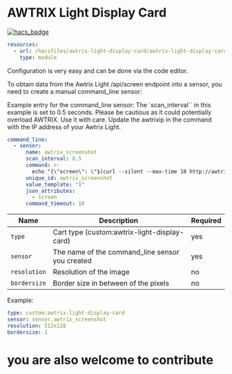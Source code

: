 
# AWTRIX Light Display Card #

[![hacs_badge](https://img.shields.io/badge/HACS-Custom-41BDF5.svg?style=for-the-badge)](https://github.com/hacs/integration)

```yaml
resources:
  - url: /hacsfiles/awtrix-light-display-card/awtrix-light-display-card.js
    type: module
```

Configuration is very easy and can be done via the code editor.

To obtain data from the Awtrix Light /api/screen endpoint into a sensor, you need to create a manual command_line sensor:

Example entry for the command_line sensor:
The `scan_interval`` in this example is set to 0.5 seconds. Please be cautious as it could potentially overload AWTRIX. Use it with care.
Update the awtrixip in the command with the IP address of your Awtrix Light.

```yaml
command_line:
  - sensor:
      name: awtrix_screenshot
      scan_interval: 0.5
      command: >-
        echo "{\"screen\": \"$(curl --silent --max-time 10 http://awtrixip/api/screen)\"}"
      unique_id: awtrix_screenshot
      value_template: "1"
      json_attributes:
        - screen
      command_timeout: 10
```


|        Name        |                        Description                        |             Required             |
| ------------------ | --------------------------------------------------------- | -------------------------------- |
| `type`             | Cart type (custom:awtrix-light-display-card)              | yes                              |
| `sensor`           | The name of the command_line sensor you created           | yes                              |
| `resolution`       | Resolution of the image                                   | no                               |
| `bordersize`       | Border size in between of the pixels                      | no                               |


Example:

```yaml
type: custom:awtrix-light-display-card
sensor: sensor.awtrix_screenshot
resolution: 512x128
bordersize: 1
```


# you are also welcome to contribute #